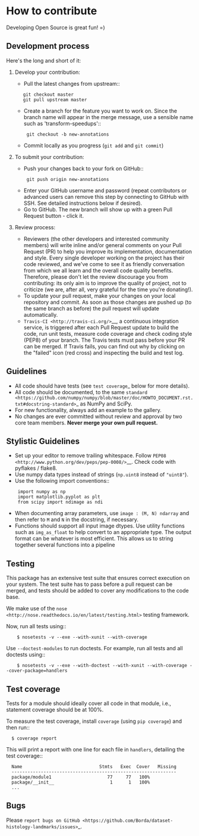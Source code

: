 # How to contribute

Developing Open Source is great fun! =)

## Development process

Here's the long and short of it:

1. Develop your contribution:
   * Pull the latest changes from upstream::
   ```
      git checkout master
      git pull upstream master
   ```
   * Create a branch for the feature you want to work on. Since the branch name will appear in the merge message, use a sensible name such as 'transform-speedups'::
     ```
      git checkout -b new-annotations
     ```
   * Commit locally as you progress (``git add`` and ``git commit``)
1. To submit your contribution:

   * Push your changes back to your fork on GitHub::
     ```
      git push origin new-annotations
     ```
   * Enter your GitHub username and password (repeat contributors or advanced users can remove this step by connecting to GitHub with SSH. See detailed instructions below if desired).
   * Go to GitHub. The new branch will show up with a green Pull Request  button - click it.
1. Review process:
   * Reviewers (the other developers and interested community members) will write inline and/or general comments on your Pull Request (PR) to help you improve its implementation, documentation and style.  Every single developer working on the project has their code reviewed, and we've come to see it as friendly conversation from which we all learn and the overall code quality benefits.  Therefore, please don't let the review discourage you from contributing: its only aim is to improve the quality of project, not to criticize (we are, after all, very grateful for the time you're donating!).
   * To update your pull request, make your changes on your local repository and commit. As soon as those changes are pushed up (to the same branch as before) the pull request will update automatically.
   * `Travis-CI <http://travis-ci.org/>`__, a continuous integration service, is triggered after each Pull Request update to build the code, run unit tests, measure code coverage and check coding style (PEP8) of your branch. The Travis tests must pass before your PR can be merged. If Travis fails, you can find out why by clicking on the "failed" icon (red cross) and inspecting the build and test log.

## Guidelines

* All code should have tests (see `test coverage`_ below for more details).
* All code should be documented, to the same
  `standard <https://github.com/numpy/numpy/blob/master/doc/HOWTO_DOCUMENT.rst.txt#docstring-standard>`_ as NumPy and SciPy.
* For new functionality, always add an example to the gallery.
* No changes are ever committed without review and approval by two core team members. **Never merge your own pull request.**


## Stylistic Guidelines

* Set up your editor to remove trailing whitespace.  Follow `PEP08 <http://www.python.org/dev/peps/pep-0008/>`__.  Check code with pyflakes / flake8.
* Use numpy data types instead of strings (``np.uint8`` instead of ``"uint8"``).
* Use the following import conventions::
  ```
   import numpy as np
   import matplotlib.pyplot as plt
   from scipy import ndimage as ndi
  ```
* When documenting array parameters, use ``image : (M, N) ndarray`` and then refer to ``M`` and ``N`` in the docstring, if necessary.
* Functions should support all input image dtypes.  Use utility functions such as ``img_as_float`` to help convert to an appropriate type.  The output format can be whatever is most efficient.  This allows us to string together several functions into a pipeline


## Testing

This package has an extensive test suite that ensures correct execution on your system.  The test suite has to pass before a pull request can be merged, and tests should be added to cover any modifications to the code base.

We make use of the `nose <http://nose.readthedocs.io/en/latest/testing.html>` testing framework.

Now, run all tests using::
```
    $ nosetests -v --exe --with-xunit --with-coverage
```
Use ``--doctest-modules`` to run doctests.
For example, run all tests and all doctests using::
```
    $ nosetests -v --exe --with-doctest --with-xunit --with-coverage --cover-package=handlers
```

## Test coverage

Tests for a module should ideally cover all code in that module, i.e., statement coverage should be at 100%.

To measure the test coverage, install `coverage` (using ``pip coverage``) and then run::
```
  $ coverage report
```
This will print a report with one line for each file in `handlers`,
detailing the test coverage::
```
  Name                             Stmts   Exec  Cover   Missing
  --------------------------------------------------------------
  package/module1                     77     77   100%
  package/__init__                     1      1   100%
  ...
```

## Bugs

Please `report bugs on GitHub <https://github.com/Borda/dataset-histology-landmarks/issues>`_.